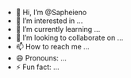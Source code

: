 - 👋 Hi, I’m @Sapheieno
- 👀 I’m interested in ...
- 🌱 I’m currently learning ...
- 💞️ I’m looking to collaborate on ...
- 📫 How to reach me ...
- 😄 Pronouns: ...
- ⚡ Fun fact: ...

<!---
Sapheieno/Sapheieno is a ✨ special ✨ repository because its `README.md` (this file) appears on your GitHub profile.
You can click the Preview link to take a look at your changes.
--->
